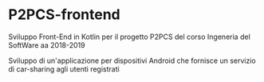 # P2PCS-frontend
Sviluppo Front-End in Kotlin per il progetto P2PCS del corso Ingeneria del SoftWare aa 2018-2019

Sviluppo di un'applicazione per dispositivi Android che fornisce un servizio di car-sharing agli utenti registrati
